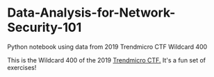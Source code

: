 
# Data-Analysis-for-Network-Security-101
Python notebook using data from 2019 Trendmicro CTF Wildcard 400

This is the Wildcard 400 of the 2019 [Trendmicro CTF.](https://ctf.trendmicro.com/) It's a fun set of exercises!
